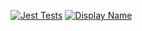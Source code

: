 [![Jest Tests](https://github.com/altaf53/4033-Devops/actions/workflows/test.yml/badge.svg)](https://github.com/altaf53/4033-Devops/actions/workflows/test.yml)
[![Display Name](https://github.com/altaf53/4033-Devops/actions/workflows/displayName.yml/badge.svg)](https://github.com/altaf53/4033-Devops/actions/workflows/displayName.yml)

